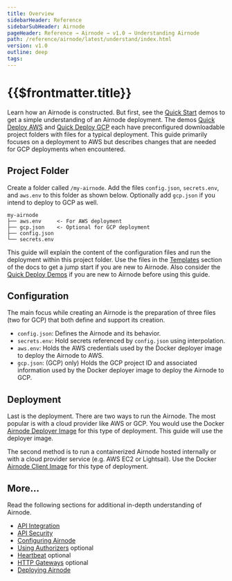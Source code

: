 ```yaml
---
title: Overview
sidebarHeader: Reference
sidebarSubHeader: Airnode
pageHeader: Reference → Airnode → v1.0 → Understanding Airnode
path: /reference/airnode/latest/understand/index.html
version: v1.0
outline: deep
tags:
---
```


<VersionWarning/>

<PageHeader/>

# {{$frontmatter.title}}

Learn how an Airnode is constructed. But first, see the
[Quick Start](/guides/airnode/) demos to get a simple understanding of an
Airnode deployment. The demos
[Quick Deploy AWS](/guides/airnode/quick-start-aws/) and
[Quick Deploy GCP](/guides/airnode/quick-start-gcp/) each have preconfigured
downloadable project folders with files for a typical deployment. This guide
primarily focuses on a deployment to AWS but describes changes that are needed
for GCP deployments when encountered.

## Project Folder

Create a folder called `/my-airnode`. Add the files `config.json`,
`secrets.env`, and `aws.env` to this folder as shown below. Optionally add
`gcp.json` if you intend to deploy to GCP as well.

```
my-airnode
├── aws.env     <- For AWS deployment
├── gcp.json    <- Optional for GCP deployment
├── config.json
└── secrets.env
```

This guide will explain the content of the configuration files and run the
deployment within this project folder. Use the files in the
[Templates](../deployment-files/templates/config-json.md) section of the docs to
get a jump start if you are new to Airnode. Also consider the
[Quick Deploy Demos](/guides/airnode/) if you are new to Airnode before using
this guide.

## Configuration

The main focus while creating an Airnode is the preparation of three files (two
for GCP) that both define and support its creation.

- `config.json`: Defines the Airnode and its behavior.
- `secrets.env`: Hold secrets referenced by `config.json` using interpolation.
- `aws.env`: Holds the AWS credentials used by the Docker deployer image to
  deploy the Airnode to AWS.
- `gcp.json`: (GCP) only) Holds the GCP project ID and associated information
  used by the Docker deployer image to deploy the Airnode to GCP.

## Deployment

Last is the deployment. There are two ways to run the Airnode. The most popular
is with a cloud provider like AWS or GCP. You would use the Docker
[Airnode Deployer Image](../docker/deployer-image.md) for this type of
deployment. This guide will use the deployer image.

The second method is to run a containerized Airnode hosted internally or with a
cloud provider service (e.g. AWS EC2 or Lightsail). Use the Docker
[Airnode Client Image](../docker/client-image.md) for this type of deployment.

## More...

Read the following sections for additional in-depth understanding of Airnode.

- [API Integration](./api-integration.md)
- [API Security](./api-security.md)
- [Configuring Airnode](./configuring.md)
- [Using Authorizers](./apply-auth.md) optional
- [Heartbeat](./heartbeat.md) optional
- [HTTP Gateways](./http-gateways.md) optional
- [Deploying Airnode](./deploying.md)

